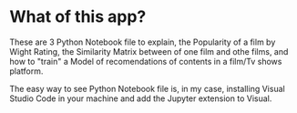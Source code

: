 # What of this app?

These are 3 Python Notebook file to explain, the Popularity of a film by Wight Rating, the Similarity Matrix between of one film and othe films, and how to "train" a Model of recomendations of contents in a film/Tv shows platform. 

The easy way to see Python Notebook file is, in my case, installing Visual Studio Code in your machine and add the Jupyter extension to Visual. 